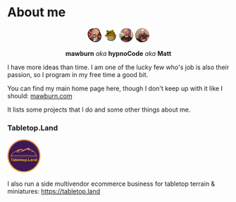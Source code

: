# About me

<p align="center">
  <img src="https://raw.githubusercontent.com/mawburn/mawburn/main/lars-tiny.webp" alt="Matt Burnett - mawburn Lars Fillmore" />
  <img src="https://raw.githubusercontent.com/mawburn/mawburn/main/hypnoCode-tiny.webp" alt="Matt Burnett - hypnoCode" />
  <img src="https://raw.githubusercontent.com/mawburn/mawburn/main/photo.webp" alt="Matt Burnett" />
  <img src="https://raw.githubusercontent.com/mawburn/mawburn/main/Discord.webp" alt="hypnoCode - Discord" width="32px" height="32px" />
</p>
<p align="center">
  <strong>mawburn</strong> 
  <em>aka</em> <strong>hypnoCode</strong> 
  <em>aka</em> <strong>Matt</strong>
</p>

I have more ideas than time. I am one of the lucky few who's job is also their passion, so I program in my free time a good bit. 

You can find my main home page here, though I don't keep up with it like I should: [mawburn.com](https://mawburn.com)

It lists some projects that I do and some other things about me. 

### Tabletop.Land


<a  href="https://tabletop.land" rel="noopener"><img src="https://raw.githubusercontent.com/mawburn/mawburn/main/tabletopland.webp" alt="TabletopLand - Terrain, Miniatures, & more" width="75px" height="75px" />
 </a>


I also run a side multivendor ecommerce business for tabletop terrain & miniatures: https://tabletop.land



